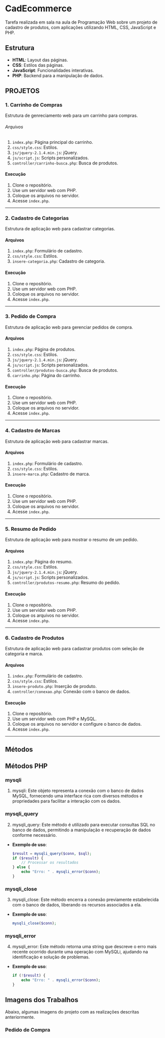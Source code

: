 # CadEcommerce
Tarefa realizada em sala na aula de Programação Web sobre um projeto de cadastro de produtos, com aplicações utilizando HTML, CSS, JavaScript e PHP.

## Estrutura 
- **HTML**: Layout das páginas.
- **CSS**: Estilos das páginas.
- **JavaScript**: Funcionalidades interativas.
- **PHP**: Backend para a manipulação de dados.

## PROJETOS

### 1. Carrinho de Compras 

Estrutura de genreciamento web para um carrinho para compras.

###### Arquivos
 
1. `index.php`: Página principal do carrinho.
2. `css/style.css`: Estilos.
3. `js/jquery-2.1.4.min.js`: jQuery.
4. `js/script.js`: Scripts personalizados.
5. `controller/carrinho-busca.php`: Busca de produtos.
 
#### Execução

1. Clone o repositório.
2. Use um servidor web com PHP.
3. Coloque os arquivos no servidor.
4. Acesse `index.php`.
 
---
 
### 2. Cadastro de Categorias
 
Estrutura de aplicação web para cadastrar categorias.
 
#### Arquivos
 
1. `index.php`: Formulário de cadastro.
2. `css/style.css`: Estilos.
3. `insere-categoria.php`: Cadastro de categoria.
  
#### Execução
 
1. Clone o repositório.
2. Use um servidor web com PHP.
3. Coloque os arquivos no servidor.
4. Acesse `index.php`.
 
---
 
### 3. Pedido de Compra
 
Estrutura de aplicação web para gerenciar pedidos de compra.
 
#### Arquivos
 
1. `index.php`: Página de produtos.
2. `css/style.css`: Estilos.
3. `js/jquery-2.1.4.min.js`: jQuery.
4. `js/script.js`: Scripts personalizados.
5. `controller/produtos-busca.php`: Busca de produtos.
6. `carrinho.php`: Página do carrinho.
 
#### Execução
 
1. Clone o repositório.
2. Use um servidor web com PHP.
3. Coloque os arquivos no servidor.
4. Acesse `index.php`.
 
---
 
### 4. Cadastro de Marcas
 
Estrutura de aplicação web para cadastrar marcas.
 
#### Arquivos
 
1. `index.php`: Formulário de cadastro.
2. `css/style.css`: Estilos.
3. `insere-marca.php`: Cadastro de marca.
 
#### Execução
 
1. Clone o repositório.
2. Use um servidor web com PHP.
3. Coloque os arquivos no servidor.
4. Acesse `index.php`.
 
---
 
### 5. Resumo de Pedido
 
Estrutura de aplicação web para mostrar o resumo de um pedido.
 
#### Arquivos
 
1. `index.php`: Página do resumo.
2. `css/style.css`: Estilos.
3. `js/jquery-2.1.4.min.js`: jQuery.
4. `js/script.js`: Scripts personalizados.
5. `controller/produtos-resumo.php`: Resumo do pedido.
 
#### Execução
 
1. Clone o repositório.
2. Use um servidor web com PHP.
3. Coloque os arquivos no servidor.
4. Acesse `index.php`.
 
---
 
### 6. Cadastro de Produtos
 
Estrutura de aplicação web para cadastrar produtos com seleção de categoria e marca.
 
#### Arquivos
 
1. `index.php`: Formulário de cadastro.
2. `css/style.css`: Estilos.
3. `insere-produto.php`: Inserção de produto.
4. `controller/conexao.php`: Conexão com o banco de dados.
 
#### Execução

1. Clone o repositório.
2. Use um servidor web com PHP e MySQL.
3. Coloque os arquivos no servidor e configure o banco de dados.
4. Acesse `index.php`.
 
---
## Métodos 

## Métodos PHP
 
### mysqli

1. mysqli: Este objeto representa a conexão com o banco de dados MySQL, fornecendo uma interface rica com diversos métodos e propriedades para facilitar a interação com os dados.

### mysqli_query

2. mysqli_query: Este método é utilizado para executar consultas SQL no banco de dados, permitindo a manipulação e recuperação de dados conforme necessário.

- **Exemplo de uso**:
    ```php
    $result = mysqli_query($conn, $sql);
    if ($result) {
        // Processar os resultados
    } else {
        echo "Erro: " . mysqli_error($conn);
    }
    ```
 
### mysqli_close
 
3. mysqli_close: Este método encerra a conexão previamente estabelecida com o banco de dados, liberando os recursos associados a ela.

- **Exemplo de uso**:
    ```php
    mysqli_close($conn);
    ```
 
### mysqli_error
 
4. mysqli_error: Este método retorna uma string que descreve o erro mais recente ocorrido durante uma operação com MySQLi, ajudando na identificação e solução de problemas.

- **Exemplo de uso**:
    ```php
    if (!$result) {
        echo "Erro: " . mysqli_error($conn);
    }
    ```
## Imagens dos Trabalhos
Abaixo, algumas imagens do projeto com as realizações descritas anteriormente.

### Pedido de Compra

 


 

 



 

 



 

 



